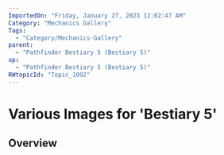 ```yaml
---
ImportedOn: "Friday, January 27, 2023 12:02:47 AM"
Category: "Mechanics Gallery"
Tags:
  - "Category/Mechanics-Gallery"
parent:
  - "Pathfinder Bestiary 5 (Bestiary 5)"
up:
  - "Pathfinder Bestiary 5 (Bestiary 5)"
RWtopicId: "Topic_1092"
---
```

# Various Images for 'Bestiary 5'
## Overview
